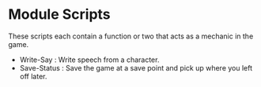 Module Scripts
================

These scripts each contain a function or two that acts as a mechanic in the game.

- Write-Say : Write speech from a character.
- Save-Status : Save the game at a save point and pick up where you left off later.
